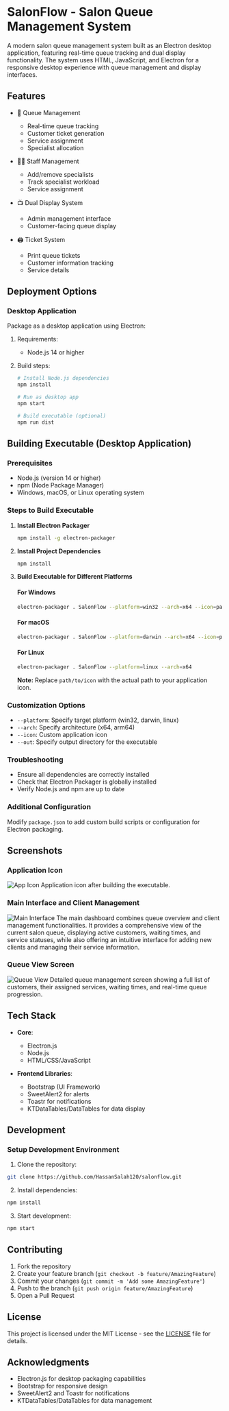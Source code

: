 # SalonFlow - Salon Queue Management System

A modern salon queue management system built as an Electron desktop application, featuring real-time queue tracking and dual display functionality. The system uses HTML, JavaScript, and Electron for a responsive desktop experience with queue management and display interfaces.

## Features

- 🎫 Queue Management
  - Real-time queue tracking
  - Customer ticket generation
  - Service assignment
  - Specialist allocation

- 👩‍💼 Staff Management
  - Add/remove specialists
  - Track specialist workload
  - Service assignment

- 📺 Dual Display System
  - Admin management interface
  - Customer-facing queue display

- 🖨️ Ticket System
  - Print queue tickets
  - Customer information tracking
  - Service details

## Deployment Options

### Desktop Application
Package as a desktop application using Electron:

1. Requirements:
   - Node.js 14 or higher

2. Build steps:
   ```bash
   # Install Node.js dependencies
   npm install

   # Run as desktop app
   npm start

   # Build executable (optional)
   npm run dist
   ```

## Building Executable (Desktop Application)

### Prerequisites
- Node.js (version 14 or higher)
- npm (Node Package Manager)
- Windows, macOS, or Linux operating system

### Steps to Build Executable

1. **Install Electron Packager**
   ```bash
   npm install -g electron-packager
   ```

2. **Install Project Dependencies**
   ```bash
   npm install
   ```

3. **Build Executable for Different Platforms**

   #### For Windows
   ```bash
   electron-packager . SalonFlow --platform=win32 --arch=x64 --icon=path/to/icon.ico
   ```

   #### For macOS
   ```bash
   electron-packager . SalonFlow --platform=darwin --arch=x64 --icon=path/to/icon.icns
   ```

   #### For Linux
   ```bash
   electron-packager . SalonFlow --platform=linux --arch=x64
   ```

   **Note:** Replace `path/to/icon` with the actual path to your application icon.

### Customization Options
- `--platform`: Specify target platform (win32, darwin, linux)
- `--arch`: Specify architecture (x64, arm64)
- `--icon`: Custom application icon
- `--out`: Specify output directory for the executable

### Troubleshooting
- Ensure all dependencies are correctly installed
- Check that Electron Packager is globally installed
- Verify Node.js and npm are up to date

### Additional Configuration
Modify `package.json` to add custom build scripts or configuration for Electron packaging.

## Screenshots

### Application Icon
![App Icon](screenshots/App%20icon.png)
Application icon after building the executable.

### Main Interface and Client Management
![Main Interface](screenshots/Add-Client.png)
The main dashboard combines queue overview and client management functionalities. It provides a comprehensive view of the current salon queue, displaying active customers, waiting times, and service statuses, while also offering an intuitive interface for adding new clients and managing their service information.

### Queue View Screen
![Queue View](screenshots/View-queue-screen.png)
Detailed queue management screen showing a full list of customers, their assigned services, waiting times, and real-time queue progression.


## Tech Stack

- **Core**:
  - Electron.js
  - Node.js
  - HTML/CSS/JavaScript

- **Frontend Libraries**:
  - Bootstrap (UI Framework)
  - SweetAlert2 for alerts
  - Toastr for notifications
  - KTDataTables/DataTables for data display

## Development

### Setup Development Environment

1. Clone the repository:
```bash
git clone https://github.com/HassanSalah120/salonflow.git
```

2. Install dependencies:
```bash
npm install
```

3. Start development:
```bash
npm start
```

## Contributing

1. Fork the repository
2. Create your feature branch (`git checkout -b feature/AmazingFeature`)
3. Commit your changes (`git commit -m 'Add some AmazingFeature'`)
4. Push to the branch (`git push origin feature/AmazingFeature`)
5. Open a Pull Request

## License

This project is licensed under the MIT License - see the [LICENSE](LICENSE) file for details.

## Acknowledgments

- Electron.js for desktop packaging capabilities
- Bootstrap for responsive design
- SweetAlert2 and Toastr for notifications
- KTDataTables/DataTables for data management
